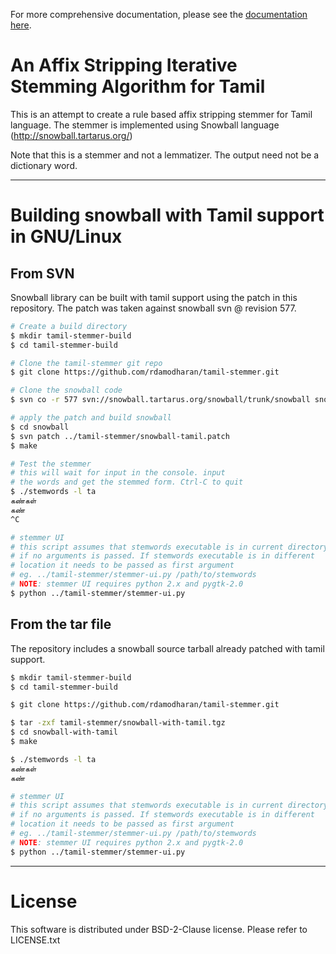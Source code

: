 
For more comprehensive documentation, please see the [documentation here](./docs/index.md).

# An Affix Stripping Iterative Stemming Algorithm for Tamil

This is an attempt to create a rule based affix stripping stemmer for
Tamil language. The stemmer is implemented using Snowball language
(http://snowball.tartarus.org/)

Note that this is a stemmer and not a lemmatizer. The output need not be a
dictionary word. 

---

# Building snowball with Tamil support in GNU/Linux

## From SVN

Snowball library can be built with tamil support using the patch in this
repository. The patch was taken against snowball svn @ revision 577.

```bash
# Create a build directory
$ mkdir tamil-stemmer-build
$ cd tamil-stemmer-build

# Clone the tamil-stemmer git repo
$ git clone https://github.com/rdamodharan/tamil-stemmer.git

# Clone the snowball code
$ svn co -r 577 svn://snowball.tartarus.org/snowball/trunk/snowball snowball

# apply the patch and build snowball
$ cd snowball
$ svn patch ../tamil-stemmer/snowball-tamil.patch
$ make

# Test the stemmer
# this will wait for input in the console. input
# the words and get the stemmed form. Ctrl-C to quit
$ ./stemwords -l ta
கண்கள்
கண்
^C

# stemmer UI
# this script assumes that stemwords executable is in current directory
# if no arguments is passed. If stemwords executable is in different
# location it needs to be passed as first argument
# eg. ../tamil-stemmer/stemmer-ui.py /path/to/stemwords
# NOTE: stemmer UI requires python 2.x and pygtk-2.0
$ python ../tamil-stemmer/stemmer-ui.py
```

## From the tar file

The repository includes a snowball source tarball already patched with
tamil support.

```bash
$ mkdir tamil-stemmer-build
$ cd tamil-stemmer-build

$ git clone https://github.com/rdamodharan/tamil-stemmer.git

$ tar -zxf tamil-stemmer/snowball-with-tamil.tgz
$ cd snowball-with-tamil
$ make

$ ./stemwords -l ta
கண்கள்
கண்

# stemmer UI
# this script assumes that stemwords executable is in current directory
# if no arguments is passed. If stemwords executable is in different
# location it needs to be passed as first argument
# eg. ../tamil-stemmer/stemmer-ui.py /path/to/stemwords
# NOTE: stemmer UI requires python 2.x and pygtk-2.0
$ python ../tamil-stemmer/stemmer-ui.py
```

---

# License

This software is distributed under BSD-2-Clause license. Please refer to
LICENSE.txt


